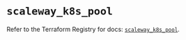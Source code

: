 # `scaleway_k8s_pool`

Refer to the Terraform Registry for docs: [`scaleway_k8s_pool`](https://registry.terraform.io/providers/scaleway/scaleway/2.53.0/docs/resources/k8s_pool).
